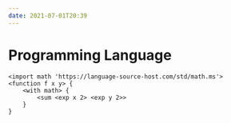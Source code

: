 ```yaml
---
date: 2021-07-01T20:39
---
```


# Programming Language

```
<import math 'https://language-source-host.com/std/math.ms'>
<function f x y> {
    <with math> {
        <sum <exp x 2> <exp y 2>>
    }
}
```
